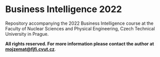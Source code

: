 # Business Intelligence 2022

Repository accompanying the 2022 Business Intelligence course at the Faculty of Nuclear Sciences and Physical Engineering, Czech Technical University in Prague.

**All rights reserved. For more information please contact the author at [mojzemat@fjfi.cvut.cz](mailto:mojzemat@fjfi.cvut.cz)**.
